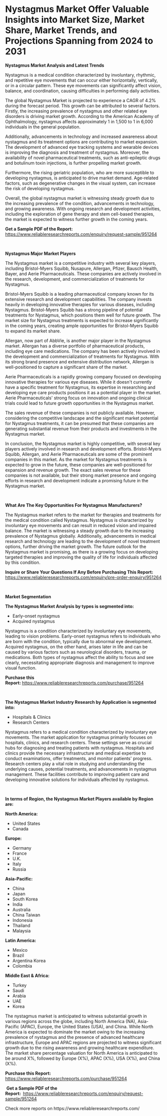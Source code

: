 <p><h1>Nystagmus Market Offer Valuable Insights into Market Size, Market Share, Market Trends, and Projections Spanning from 2024 to 2031</h1></p><p><strong>Nystagmus Market Analysis and Latest Trends</strong></p>
<p><p>Nystagmus is a medical condition characterized by involuntary, rhythmic, and repetitive eye movements that can occur either horizontally, vertically, or in a circular pattern. These eye movements can significantly affect vision, balance, and coordination, causing difficulties in performing daily activities.</p><p>The global Nystagmus Market is projected to experience a CAGR of 4.2% during the forecast period. This growth can be attributed to several factors. Firstly, the increasing prevalence of nystagmus and other related eye disorders is driving market growth. According to the American Academy of Ophthalmology, nystagmus affects approximately 1 in 1,500 to 1 in 6,000 individuals in the general population.</p><p>Additionally, advancements in technology and increased awareness about nystagmus and its treatment options are contributing to market expansion. The development of advanced eye tracking systems and wearable devices is improving the diagnosis and treatment of nystagmus. Moreover, the availability of novel pharmaceutical treatments, such as anti-epileptic drugs and botulinum toxin injections, is further propelling market growth.</p><p>Furthermore, the rising geriatric population, who are more susceptible to developing nystagmus, is anticipated to drive market demand. Age-related factors, such as degenerative changes in the visual system, can increase the risk of developing nystagmus.</p><p>Overall, the global nystagmus market is witnessing steady growth due to the increasing prevalence of the condition, advancements in technology, and growing awareness. With ongoing research and development activities, including the exploration of gene therapy and stem cell-based therapies, the market is expected to witness further growth in the coming years.</p></p>
<p><strong>Get a Sample PDF of the Report:&nbsp;</strong> <a href="https://www.reliableresearchreports.com/enquiry/request-sample/951264">https://www.reliableresearchreports.com/enquiry/request-sample/951264</a></p>
<p>&nbsp;</p>
<p><strong>Nystagmus Major Market Players</strong></p>
<p><p>The Nystagmus market is a competitive industry with several key players, including Bristol-Myers Squibb, Nusapure, Allergan, Pfizer, Bausch Health, Bayer, and Aerie Pharmaceuticals. These companies are actively involved in the research, development, and commercialization of treatments for Nystagmus.</p><p>Bristol-Myers Squibb is a leading pharmaceutical company known for its extensive research and development capabilities. The company invests heavily in developing innovative therapies for various diseases, including Nystagmus. Bristol-Myers Squibb has a strong pipeline of potential treatments for Nystagmus, which positions them well for future growth. The market size for Nystagmus treatments is expected to increase significantly in the coming years, creating ample opportunities for Bristol-Myers Squibb to expand its market share.</p><p>Allergan, now part of AbbVie, is another major player in the Nystagmus market. Allergan has a diverse portfolio of pharmaceutical products, including eye care medications. The company has been actively involved in the development and commercialization of treatments for Nystagmus. With its strong brand presence and extensive distribution network, Allergan is well-positioned to capture a significant share of the market.</p><p>Aerie Pharmaceuticals is a rapidly growing company focused on developing innovative therapies for various eye diseases. While it doesn't currently have a specific treatment for Nystagmus, its expertise in researching and developing eye care products positions it as a potential player in the market. Aerie Pharmaceuticals' strong focus on innovation and ongoing clinical trials could lead to future growth opportunities in the Nystagmus market.</p><p>The sales revenue of these companies is not publicly available. However, considering the competitive landscape and the significant market potential for Nystagmus treatments, it can be presumed that these companies are generating substantial revenue from their products and investments in the Nystagmus market.</p><p>In conclusion, the Nystagmus market is highly competitive, with several key players actively involved in research and development efforts. Bristol-Myers Squibb, Allergan, and Aerie Pharmaceuticals are some of the prominent companies in this market. As the market for Nystagmus treatments is expected to grow in the future, these companies are well-positioned for expansion and revenue growth. The exact sales revenue for these companies is not available, but their strong market presence and ongoing efforts in research and development indicate a promising future in the Nystagmus market.</p></p>
<p>&nbsp;</p>
<p><strong>What Are The Key Opportunities For Nystagmus Manufacturers?</strong></p>
<p><p>The Nystagmus market refers to the market for therapies and treatments for the medical condition called Nystagmus. Nystagmus is characterized by involuntary eye movements and can result in reduced vision and impaired balance. The market is witnessing a steady growth due to the increasing prevalence of Nystagmus globally. Additionally, advancements in medical research and technology are leading to the development of novel treatment options, further driving the market growth. The future outlook for the Nystagmus market is promising, as there is a growing focus on developing targeted therapies and improving the quality of life for individuals affected by this condition.</p></p>
<p><strong>Inquire or Share Your Questions If Any Before Purchasing This Report:</strong> <a href="https://www.reliableresearchreports.com/enquiry/pre-order-enquiry/951264">https://www.reliableresearchreports.com/enquiry/pre-order-enquiry/951264</a></p>
<p>&nbsp;</p>
<p><strong>Market Segmentation</strong></p>
<p><strong>The Nystagmus Market Analysis by types is segmented into:</strong></p>
<p><ul><li>Early-onset nystagmus</li><li>Acquired nystagmus</li></ul></p>
<p><p>Nystagmus is a condition characterized by involuntary eye movements, leading to vision problems. Early-onset nystagmus refers to individuals who are born with the condition, typically due to abnormal eye development. Acquired nystagmus, on the other hand, arises later in life and can be caused by various factors such as neurological disorders, trauma, or medications. Both types of nystagmus affect the ability to focus and see clearly, necessitating appropriate diagnosis and management to improve visual function.</p></p>
<p><strong>Purchase this Report:&nbsp;</strong><a href="https://www.reliableresearchreports.com/purchase/951264">https://www.reliableresearchreports.com/purchase/951264</a></p>
<p>&nbsp;</p>
<p><strong>The Nystagmus Market Industry Research by Application is segmented into:</strong></p>
<p><ul><li>Hospitals & Clinics</li><li>Research Centers</li></ul></p>
<p><p>Nystagmus refers to a medical condition characterized by involuntary eye movements. The market application for nystagmus primarily focuses on hospitals, clinics, and research centers. These settings serve as crucial hubs for diagnosing and treating patients with nystagmus. Hospitals and clinics provide the necessary infrastructure and medical expertise to conduct examinations, offer treatments, and monitor patients' progress. Research centers play a vital role in studying and understanding the underlying causes, potential treatments, and advancements in nystagmus management. These facilities contribute to improving patient care and developing innovative solutions for individuals affected by nystagmus.</p></p>
<p>&nbsp;</p>
<p><strong>In terms of Region, the Nystagmus Market Players available by Region are:</strong></p>
<p>
    <p> <strong> North America: </strong>
        <ul>
            <li>United States</li>
            <li>Canada</li>
        </ul>
        </p> 
    <p> <strong> Europe: </strong>
        <ul>
            <li>Germany</li>
            <li>France</li>
            <li>U.K.</li>
            <li>Italy</li>
            <li>Russia</li>
        </ul>
        </p> 
    <p> <strong> Asia-Pacific: </strong>
        <ul>
            <li>China</li>
            <li>Japan</li>
            <li>South Korea</li>
            <li>India</li>
            <li>Australia</li>
            <li>China Taiwan</li>
            <li>Indonesia</li>
            <li>Thailand</li>
            <li>Malaysia</li>
        </ul>
        </p> 
    <p> <strong> Latin America: </strong>
        <ul>
            <li>Mexico</li>
            <li>Brazil</li>
            <li>Argentina Korea</li>
            <li>Colombia</li>
        </ul>
        </p> 
    <p> <strong> Middle East & Africa: </strong>
        <ul>
            <li>Turkey</li>
            <li>Saudi</li>
            <li>Arabia</li>
            <li>UAE</li>
            <li>Korea</li>
        </ul>
    </p>
    </p>
<p><p>The nystagmus market is anticipated to witness substantial growth in various regions across the globe, including North America (NA), Asia-Pacific (APAC), Europe, the United States (USA), and China. While North America is expected to dominate the market owing to the increasing prevalence of nystagmus and the presence of advanced healthcare infrastructure, Europe and APAC regions are projected to witness significant growth due to the rising awareness and growing healthcare expenditure. The market share percentage valuation for North America is anticipated to be around X%, followed by Europe (X%), APAC (X%), USA (X%), and China (X%).</p></p>
<p><strong>Purchase this Report: </strong><a href="https://www.reliableresearchreports.com/purchase/951264">https://www.reliableresearchreports.com/purchase/951264</a></p>
<p>&nbsp;<strong>Get a Sample PDF of the Report:&nbsp;&nbsp;</strong><a href="https://www.reliableresearchreports.com/enquiry/request-sample/951264">https://www.reliableresearchreports.com/enquiry/request-sample/951264</a></p>
<p><strong></strong></p>
<p>Check more reports on https://www.reliableresearchreports.com/</p>